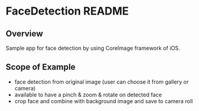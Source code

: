 # FaceDetection README

## Overview

Sample app for face detection by using CoreImage framework of iOS.

## Scope of Example

- face detection from original image (user can choose it from gallery or camera)
- available to have a pinch & zoom & rotate on detected face
- crop face and combine with background image and save to camera roll
